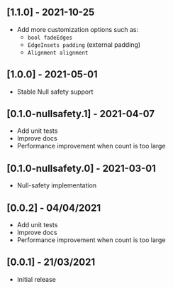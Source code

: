 ## [1.1.0] - 2021-10-25
- Add more customization options such as:
  - `bool fadeEdges`
  - `EdgeInsets padding` (external padding)
  - `Alignment alignment`

## [1.0.0] - 2021-05-01
- Stable Null safety support

## [0.1.0-nullsafety.1] - 2021-04-07
- Add unit tests
- Improve docs
- Performance improvement when count is too large

## [0.1.0-nullsafety.0] - 2021-03-01

- Null-safety implementation

## [0.0.2] - 04/04/2021
- Add unit tests
- Improve docs
- Performance improvement when count is too large

## [0.0.1] - 21/03/2021
- Initial release

